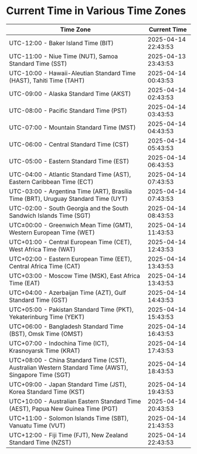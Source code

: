 # Current Time in Various Time Zones

| Time Zone | Current Time |
|-----------|--------------|
| UTC-12:00 - Baker Island Time (BIT) | 2025-04-14 22:43:53 |
| UTC-11:00 - Niue Time (NUT), Samoa Standard Time (SST) | 2025-04-13 23:43:53 |
| UTC-10:00 - Hawaii-Aleutian Standard Time (HAST), Tahiti Time (TAHT) | 2025-04-14 00:43:53 |
| UTC-09:00 - Alaska Standard Time (AKST) | 2025-04-14 02:43:53 |
| UTC-08:00 - Pacific Standard Time (PST) | 2025-04-14 03:43:53 |
| UTC-07:00 - Mountain Standard Time (MST) | 2025-04-14 04:43:53 |
| UTC-06:00 - Central Standard Time (CST) | 2025-04-14 05:43:53 |
| UTC-05:00 - Eastern Standard Time (EST) | 2025-04-14 06:43:53 |
| UTC-04:00 - Atlantic Standard Time (AST), Eastern Caribbean Time (ECT) | 2025-04-14 07:43:53 |
| UTC-03:00 - Argentina Time (ART), Brasília Time (BRT), Uruguay Standard Time (UYT) | 2025-04-14 07:43:53 |
| UTC-02:00 - South Georgia and the South Sandwich Islands Time (SGT) | 2025-04-14 08:43:53 |
| UTC±00:00 - Greenwich Mean Time (GMT), Western European Time (WET) | 2025-04-14 11:43:53 |
| UTC+01:00 - Central European Time (CET), West Africa Time (WAT) | 2025-04-14 12:43:53 |
| UTC+02:00 - Eastern European Time (EET), Central Africa Time (CAT) | 2025-04-14 13:43:53 |
| UTC+03:00 - Moscow Time (MSK), East Africa Time (EAT) | 2025-04-14 13:43:53 |
| UTC+04:00 - Azerbaijan Time (AZT), Gulf Standard Time (GST) | 2025-04-14 14:43:53 |
| UTC+05:00 - Pakistan Standard Time (PKT), Yekaterinburg Time (YEKT) | 2025-04-14 15:43:53 |
| UTC+06:00 - Bangladesh Standard Time (BST), Omsk Time (OMST) | 2025-04-14 16:43:53 |
| UTC+07:00 - Indochina Time (ICT), Krasnoyarsk Time (KRAT) | 2025-04-14 17:43:53 |
| UTC+08:00 - China Standard Time (CST), Australian Western Standard Time (AWST), Singapore Time (SGT) | 2025-04-14 18:43:53 |
| UTC+09:00 - Japan Standard Time (JST), Korea Standard Time (KST) | 2025-04-14 19:43:53 |
| UTC+10:00 - Australian Eastern Standard Time (AEST), Papua New Guinea Time (PGT) | 2025-04-14 20:43:53 |
| UTC+11:00 - Solomon Islands Time (SBT), Vanuatu Time (VUT) | 2025-04-14 21:43:53 |
| UTC+12:00 - Fiji Time (FJT), New Zealand Standard Time (NZST) | 2025-04-14 22:43:53 |
